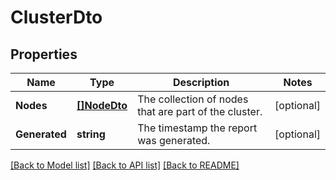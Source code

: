 # ClusterDto

## Properties

Name | Type | Description | Notes
------------ | ------------- | ------------- | -------------
**Nodes** | [**[]NodeDto**](NodeDTO.md) | The collection of nodes that are part of the cluster. | [optional] 
**Generated** | **string** | The timestamp the report was generated. | [optional] 

[[Back to Model list]](../README.md#documentation-for-models) [[Back to API list]](../README.md#documentation-for-api-endpoints) [[Back to README]](../README.md)


